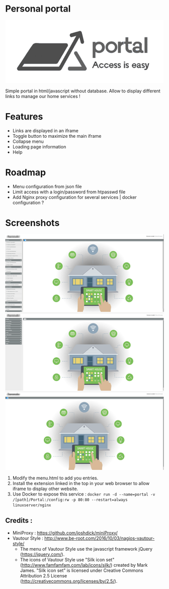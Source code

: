 # Personal portal 
![Portal logo](/images/interface/portal_logo.png)

Simple portal in html/javascript without database. Allow to display different links to manage our home services !

# Features
- Links are displayed in an iframe
- Toggle button to maximize the main iframe
- Collapse menu
- Loading page information
- Help

# Roadmap
- Menu configuration from json file
- Limit access with a login/password from htpasswd file
- Add Nginx proxy configuration for several services | docker configuration ?

# Screenshots
![Portal demo](/portal.png) ![Portal menu collapse](/portal_menu.png) ![Portal menu toggle](/portal_toggle.png)

1. Modify the menu.html to add you entries.
2. Install the extension linked in the top in your web browser to allow iframe to display other website.
3. Use Docker to expose this service : ` docker run -d --name=portal -v /[path]/Portal:/config:rw -p 80:80 --restart=always linuxserver/nginx `

## Credits : 

- MiniProxy : https://github.com/joshdick/miniProxy/
- Vautour Style : http://www.be-root.com/2016/10/03/nagios-vautour-style/
	- The menu of Vautour Style use the javascript framework jQuery (https://jquery.com/).
	- The icons of Vautour Style use "Silk icon set" (http://www.famfamfam.com/lab/icons/silk/) created by Mark James. "Silk icon set" is licensed under Creative Commons Attribution 2.5 License (http://creativecommons.org/licenses/by/2.5/).
